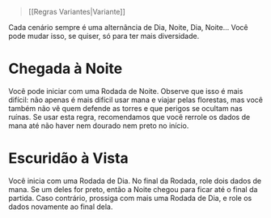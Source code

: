 > [[Regras Variantes|Variante]] 

Cada cenário sempre é uma alternância de Dia, Noite, Dia, Noite...
Você pode mudar isso, se quiser, só para ter mais diversidade.
# Chegada à Noite
Você pode iniciar com uma Rodada de Noite. Observe que isso é mais difícil: não apenas é mais difícil usar mana e viajar pelas florestas, mas você também não vê quem defende as torres e que perigos se ocultam nas ruínas.
Se usar esta regra, recomendamos que você rerrole os dados de mana até não haver nem dourado nem preto no início. 
# Escuridão à Vista
Você inicia com uma Rodada de Dia. No final da Rodada, role dois dados de mana. Se um deles for preto, então a Noite chegou para ficar até o final da partida. Caso contrário, prossiga com mais uma Rodada de Dia, e role os dados novamente ao final dela.